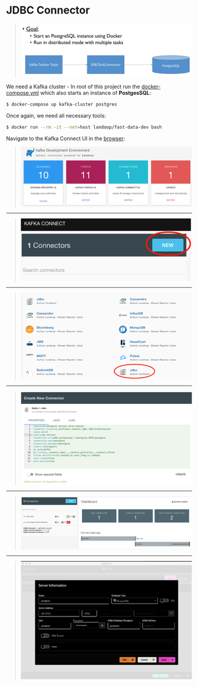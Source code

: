 # JDBC Connector

> ![JDBC Connector](docs/images/jdbc-connector.png)

We need a Kafka cluster - In root of this project run the [docker-compose.yml](../../docker-compose.yml) which also starts an instance of **PostgesSQL**:

```bash
$ docker-compose up kafka-cluster postgres
```

Once again, we need all necessary tools:

```bash
$ docker run --rm -it --net=host landoop/fast-data-dev bash
```

Navigate to the Kafka Connect UI in the [browser](http://127.0.0.1:3030/kafka-connect-ui/#/cluster/fast-data-dev):

> ![Kafka Connect UI](docs/images/kafka-connect-ui.png)

---

> ![New](docs/images/new-kafka-connect.png)

---

> ![JDBC](docs/images/jdbc.png)

---

> ![Create](docs/images/create-new-connector.png)

---

> ![Topologies](docs/images/topologies.png)

---

> ![Sqlectron](docs/images/sqlectron.png)

